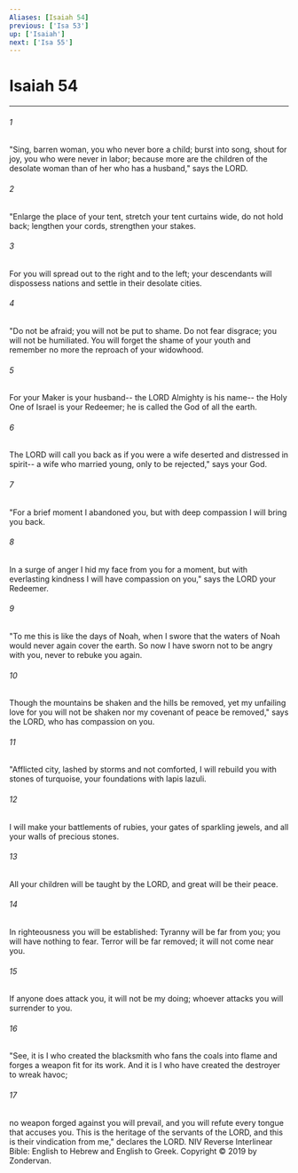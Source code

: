 ```yaml
---
Aliases: [Isaiah 54]
previous: ['Isa 53']
up: ['Isaiah']
next: ['Isa 55']
---
```

# Isaiah 54

***


###### 1 
"Sing, barren woman, you who never bore a child; burst into song, shout for joy, you who were never in labor; because more are the children of the desolate woman than of her who has a husband," says the LORD. 

###### 2 
"Enlarge the place of your tent, stretch your tent curtains wide, do not hold back; lengthen your cords, strengthen your stakes. 

###### 3 
For you will spread out to the right and to the left; your descendants will dispossess nations and settle in their desolate cities. 

###### 4 
"Do not be afraid; you will not be put to shame. Do not fear disgrace; you will not be humiliated. You will forget the shame of your youth and remember no more the reproach of your widowhood. 

###### 5 
For your Maker is your husband-- the LORD Almighty is his name-- the Holy One of Israel is your Redeemer; he is called the God of all the earth. 

###### 6 
The LORD will call you back as if you were a wife deserted and distressed in spirit-- a wife who married young, only to be rejected," says your God. 

###### 7 
"For a brief moment I abandoned you, but with deep compassion I will bring you back. 

###### 8 
In a surge of anger I hid my face from you for a moment, but with everlasting kindness I will have compassion on you," says the LORD your Redeemer. 

###### 9 
"To me this is like the days of Noah, when I swore that the waters of Noah would never again cover the earth. So now I have sworn not to be angry with you, never to rebuke you again. 

###### 10 
Though the mountains be shaken and the hills be removed, yet my unfailing love for you will not be shaken nor my covenant of peace be removed," says the LORD, who has compassion on you. 

###### 11 
"Afflicted city, lashed by storms and not comforted, I will rebuild you with stones of turquoise, your foundations with lapis lazuli. 

###### 12 
I will make your battlements of rubies, your gates of sparkling jewels, and all your walls of precious stones. 

###### 13 
All your children will be taught by the LORD, and great will be their peace. 

###### 14 
In righteousness you will be established: Tyranny will be far from you; you will have nothing to fear. Terror will be far removed; it will not come near you. 

###### 15 
If anyone does attack you, it will not be my doing; whoever attacks you will surrender to you. 

###### 16 
"See, it is I who created the blacksmith who fans the coals into flame and forges a weapon fit for its work. And it is I who have created the destroyer to wreak havoc; 

###### 17 
no weapon forged against you will prevail, and you will refute every tongue that accuses you. This is the heritage of the servants of the LORD, and this is their vindication from me," declares the LORD. NIV Reverse Interlinear Bible: English to Hebrew and English to Greek. Copyright © 2019 by Zondervan.
